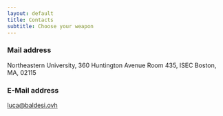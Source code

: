 ```yaml
---
layout: default
title: Contacts
subtitle: Choose your weapon
---
```


### Mail address

Northeastern University,
360 Huntington Avenue
Room 435, ISEC
Boston, MA, 02115

### E-Mail address

luca@baldesi.ovh
